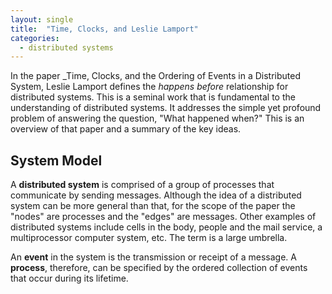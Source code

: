 ```yaml
---
layout: single
title:  "Time, Clocks, and Leslie Lamport"
categories: 
  - distributed systems
---
```


In the paper _Time, Clocks, and the Ordering of Events in a Distributed System, Leslie Lamport defines the _happens before_ relationship for distributed systems.
This is a seminal work that is fundamental to the understanding of distributed systems.
It addresses the simple yet profound problem of answering the question, "What happened when?"
This is an overview of that paper and a summary of the key ideas.

## System Model

A **distributed system** is comprised of a group of processes that communicate by sending messages.
Although the idea of a distributed system can be more general than that, for the scope of the paper the "nodes" are processes and the "edges" are messages.
Other examples of distributed systems include cells in the body, people and the mail service, a multiprocessor computer system, etc.
The term is a large umbrella.

An **event** in the system is the transmission or receipt of a message.
A **process**, therefore, can be specified by the ordered collection of events that occur during its lifetime.

